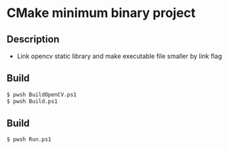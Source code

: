 # CMake minimum binary project

## Description

* Link opencv static library and make executable file smaller by link flag

## Build

````sh
$ pwsh BuildOpenCV.ps1
$ pwsh Build.ps1
````

## Build

````sh
$ pwsh Run.ps1
````